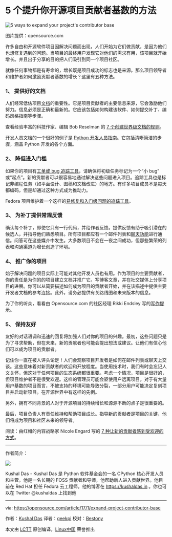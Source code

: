 5 个提升你开源项目贡献者基数的方法
============================================================

![5 ways to expand your project's contributor base](https://opensource.com/sites/default/files/styles/image-full-size/public/images/business/BUSINESS_cubestalk.png?itok=MxdS-jA_ "5 ways to expand your project's contributor base") 

图片提供：opensource.com

许多自由和开源软件项目因解决问题而出现，人们开始为它们做贡献，是因为他们也想修复遇到的问题。当项目的最终用户发现它对他们的需求有用，该项目就开始增长。并且出于分享的目的把人们吸引到同一个项目社区。

就像任何事物都是有寿命的，增长既是项目成功的标志也是来源。那么项目领导者和维护者如何激励贡献者基数的增长？这里有五种方法。

### 1、 提供好的文档

人们经常低估项目[文档][2]的重要性。它是项目贡献者的主要信息来源，它会激励他们努力。信息必须是正确和最新的。它应该包括如何构建该软件、如何提交补丁、编码风格指南等步骤。

查看经验丰富的科技作家、编辑 Bob Reselman 的 [7 个创建世界级文档的规则][3]。

开发人员文档的一个很好的例子是 [Python 开发人员指南][4]。它包括清晰简洁的步骤，涵盖 Python 开发的各个方面。

### 2、 降低进入门槛

如果你的项目有[工单或 bug 追踪工具][5]，请确保将初级任务标记为一个“小 bug” 或“起点”。新的贡献者可以很容易地通过解决这些问题进入项目。追踪工具也是标记非编程任务（如平面设计、图稿和文档改进）的地方。有许多项目成员不是每天都编码，但是却通过这种方式成为推动力。

Fedora 项目维护着一个这样的[易修复和入门级问题的追踪工具][6]。

### 3、 为补丁提供常规反馈

确认每个补丁，即使它只有一行代码，并给作者反馈。提供反馈有助于吸引潜在的候选人，并指导他们熟悉项目。所有项目都应有一个邮件列表和[聊天功能][7]进行通信。问答可在这些媒介中发生。大多数项目不会在一夜之间成功，但那些繁荣的列表和沟通渠道为增长创造了环境。

### 4、 推广你的项目

始于解决问题的项目实际上可能对其他开发人员也有用。作为项目的主要贡献者，你的责任是为你的的项目建立文档并推广它。写博客文章，并在社交媒体上分享项目的进展。你可以从简要描述如何成为项目的贡献者开始，并在该描述中提供主要开发者文档的参考连接。此外，请务必提供有关路线图和未来版本的信息。

为了你的听众，看看由 Opensource.com 的社区经理 Rikki Endsley 写的[写作提示][8]。

### 5、 保持友好

友好的对话语调和迅速的回复将加强人们对你的项目的兴趣。最初，这些问题只是为了寻求帮助，但在未来，新的贡献者也可能会提出想法或建议。让他们有信心他们可以成为项目的贡献者。

记住你一直在被人评头论足！人们会观察项目开发者是如何在邮件列表或聊天上交谈。这些意味着对新贡献者的欢迎和开放程度。当使用技术时，我们有时会忘记人文关怀，但这对于任何项目的生态系统都很重要。考虑一个情况，项目是很好的，但项目维护者不是很受欢迎。这样的管理员可能会驱使用户远离项目。对于有大量用户基数的项目而言，不被支持的环境可能导致分裂，一部分用户可能决定复刻项目并启动新项目。在开源世界中有这样的先例。

另外，拥有不同背景的人对于开源项目的持续增长和源源不断的点子是很重要的。

最后，项目负责人有责任维持和帮助项目成长。指导新的贡献者是项目的关键，他们将成为项目和社区未来的领导者。

阅读：由红帽的内容战略家 Nicole Engard 写的 [7 种让新的贡献者感到受欢迎的方式][1]。

--------------------------------------------------------------------------------

作者简介：

![](https://opensource.com/sites/default/files/styles/profile_pictures/public/pictures/ar1dbnui.jpg?itok=4Xa7f2cM)

Kushal Das - Kushal Das 是 Python 软件基金会的一名 CPython 核心开发人员和主管。他是一名长期的 FOSS 贡献者和导师，他帮助新人进入贡献世界。他目前在 Red Hat 担任 Fedora 云工程师。他的博客在 https://kushaldas.in 。你也可以在 Twitter @kushaldas 上找到他

--------------------------------------------------------------------------------

via: https://opensource.com/article/17/1/expand-project-contributor-base

作者：[Kushal Das][a]
译者：[geekpi](https://github.com/geekpi)
校对：[Bestony](https://github.com/bestony)

本文由 [LCTT](https://github.com/LCTT/TranslateProject) 原创编译，[Linux中国](https://linux.cn/) 荣誉推出

[a]:https://opensource.com/users/kushaldas
[1]:https://opensource.com/life/16/5/sumana-harihareswara-maria-naggaga-oscon
[2]:https://opensource.com/tags/documentation
[3]:https://opensource.com/business/16/1/scale-14x-interview-bob-reselman
[4]:https://docs.python.org/devguide/
[5]:https://opensource.com/tags/bugs-and-issues
[6]:https://fedoraproject.org/easyfix/
[7]:https://opensource.com/alternatives/slack
[8]:https://opensource.com/business/15/10/what-stephen-king-can-teach-tech-writers
